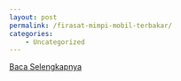 ```yaml
---
layout: post
permalink: /firasat-mimpi-mobil-terbakar/
categories:
    - Uncategorized
---
```


[Baca Selengkapnya](/06)